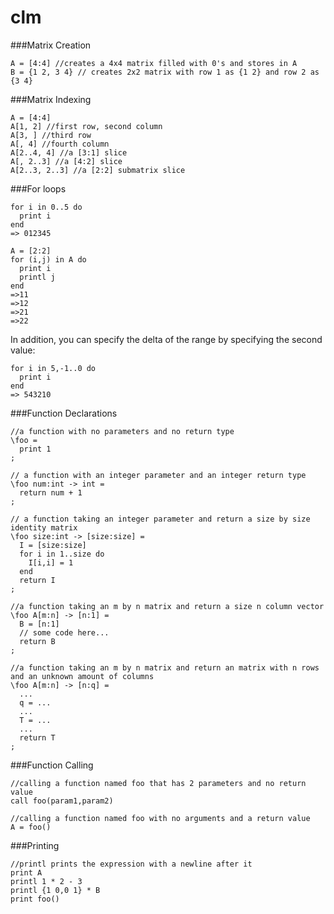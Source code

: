 clm
===

###Matrix Creation

```
A = [4:4] //creates a 4x4 matrix filled with 0's and stores in A
B = {1 2, 3 4} // creates 2x2 matrix with row 1 as {1 2} and row 2 as {3 4}
```

###Matrix Indexing
```
A = [4:4]
A[1, 2] //first row, second column
A[3, ] //third row
A[, 4] //fourth column
A[2..4, 4] //a [3:1] slice
A[, 2..3] //a [4:2] slice
A[2..3, 2..3] //a [2:2] submatrix slice
```

###For loops
```
for i in 0..5 do
  print i
end
=> 012345

A = [2:2]
for (i,j) in A do
  print i
  printl j
end
=>11
=>12
=>21
=>22
```

In addition, you can specify the delta of the range by specifying the second value:

```
for i in 5,-1..0 do
  print i
end
=> 543210
```

###Function Declarations

```
//a function with no parameters and no return type
\foo =
  print 1
;
```

```
// a function with an integer parameter and an integer return type
\foo num:int -> int =
  return num + 1
;
```

```
// a function taking an integer parameter and return a size by size identity matrix
\foo size:int -> [size:size] =
  I = [size:size]
  for i in 1..size do
    I[i,i] = 1
  end
  return I
;
```

```
//a function taking an m by n matrix and return a size n column vector
\foo A[m:n] -> [n:1] =
  B = [n:1]
  // some code here...
  return B
;
```

```
//a function taking an m by n matrix and return an matrix with n rows and an unknown amount of columns
\foo A[m:n] -> [n:q] =
  ...
  q = ...
  ...
  T = ...
  ...
  return T
;
```

###Function Calling

```
//calling a function named foo that has 2 parameters and no return value
call foo(param1,param2)

//calling a function named foo with no arguments and a return value
A = foo()
```

###Printing

```
//printl prints the expression with a newline after it
print A
printl 1 * 2 - 3
printl {1 0,0 1} * B
print foo()
```
